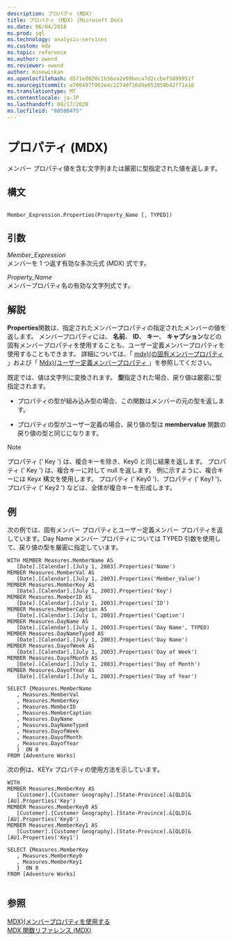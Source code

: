 ```yaml
---
description: プロパティ (MDX)
title: プロパティ (MDX) |Microsoft Docs
ms.date: 06/04/2018
ms.prod: sql
ms.technology: analysis-services
ms.custom: mdx
ms.topic: reference
ms.author: owend
ms.reviewer: owend
author: minewiskan
ms.openlocfilehash: d571ed020c1b36ea2e09beca7d2ccbef5899951f
ms.sourcegitcommit: e700497f962e4c2274df16d9e651059b42ff1a10
ms.translationtype: MT
ms.contentlocale: ja-JP
ms.lasthandoff: 08/17/2020
ms.locfileid: "88500475"
---
```

# <a name="properties-mdx"></a>プロパティ (MDX)


  メンバー プロパティ値を含む文字列または厳密に型指定された値を返します。  
  
## <a name="syntax"></a>構文  
  
```  
  
Member_Expression.Properties(Property_Name [, TYPED])  
```  
  
## <a name="arguments"></a>引数  
 *Member_Expression*  
 メンバーを 1 つ返す有効な多次元式 (MDX) 式です。  
  
 *Property_Name*  
 メンバープロパティ名の有効な文字列式です。  
  
## <a name="remarks"></a>解説  
 **Properties**関数は、指定されたメンバープロパティの指定されたメンバーの値を返します。 メンバープロパティには、 **名前**、 **ID**、 **キー**、 **キャプション**などの固有メンバープロパティを使用することも、ユーザー定義メンバープロパティを使用することもできます。 詳細については、「 [mdx&#41;&#40;の固有メンバープロパティ ](https://docs.microsoft.com/analysis-services/multidimensional-models/mdx/mdx-member-properties-intrinsic-member-properties) 」および「 [Mdx&#41;&#40;ユーザー定義メンバープロパティ ](https://docs.microsoft.com/analysis-services/multidimensional-models/mdx/mdx-member-properties-user-defined-member-properties)」を参照してください。  
  
 既定では、値は文字列に変換されます。 **型**指定された場合、戻り値は厳密に型指定されます。  
  
-   プロパティの型が組み込み型の場合、この関数はメンバーの元の型を返します。  
  
-   プロパティの型がユーザー定義の場合、戻り値の型は **membervalue** 関数の戻り値の型と同じになります。  
  
> [!NOTE]  
>  プロパティ (' Key ') は、複合キーを除き、Key0 と同じ結果を返します。 プロパティ (' Key ') は、複合キーに対して null を返します。 例に示すように、複合キーには Key*x* 構文を使用します。 プロパティ (' Key0 ')、プロパティ (' Key1 ')、プロパティ (' Key2 ') などは、全体が複合キーを形成します。  
  
## <a name="example"></a>例  
 次の例では、固有メンバー プロパティとユーザー定義メンバー プロパティを返しています。Day Name メンバー プロパティについては TYPED 引数を使用して、戻り値の型を厳密に指定しています。  
  
```  
WITH MEMBER Measures.MemberName AS   
   [Date].[Calendar].[July 1, 2003].Properties('Name')  
MEMBER Measures.MemberVal AS   
   [Date].[Calendar].[July 1, 2003].Properties('Member_Value')  
MEMBER Measures.MemberKey AS   
   [Date].[Calendar].[July 1, 2003].Properties('Key')  
MEMBER Measures.MemberID AS   
   [Date].[Calendar].[July 1, 2003].Properties('ID')  
MEMBER Measures.MemberCaption AS   
   [Date].[Calendar].[July 1, 2003].Properties('Caption')  
MEMBER Measures.DayName AS   
   [Date].[Calendar].[July 1, 2003].Properties('Day Name', TYPED)  
MEMBER Measures.DayNameTyped AS   
   [Date].[Calendar].[July 1, 2003].Properties('Day Name')  
MEMBER Measures.DayofWeek AS   
   [Date].[Calendar].[July 1, 2003].Properties('Day of Week')  
MEMBER Measures.DayofMonth AS   
   [Date].[Calendar].[July 1, 2003].Properties('Day of Month')  
MEMBER Measures.DayofYear AS   
   [Date].[Calendar].[July 1, 2003].Properties('Day of Year')  
  
SELECT {Measures.MemberName  
   , Measures.MemberVal  
   , Measures.MemberKey  
   , Measures.MemberID  
   , Measures.MemberCaption  
   , Measures.DayName  
   , Measures.DayNameTyped  
   , Measures.DayofWeek  
   , Measures.DayofMonth  
   , Measures.DayofYear  
   }  ON 0  
FROM [Adventure Works]  
```  
  
 次の例は、KEY*x* プロパティの使用方法を示しています。  
  
```  
WITH   
MEMBER Measures.MemberKey AS   
   [Customer].[Customer Geography].[State-Province].&[QLD]&[AU].Properties('Key')  
MEMBER Measures.MemberKey0 AS   
   [Customer].[Customer Geography].[State-Province].&[QLD]&[AU].Properties('Key0')  
MEMBER Measures.MemberKey1 AS   
   [Customer].[Customer Geography].[State-Province].&[QLD]&[AU].Properties('Key1')  
  
SELECT {Measures.MemberKey  
   , Measures.MemberKey0  
   , Measures.MemberKey1     
   }  ON 0  
FROM [Adventure Works]  
  
```  
  
## <a name="see-also"></a>参照  
 [MDX&#41;&#40;メンバープロパティを使用する ](https://docs.microsoft.com/analysis-services/multidimensional-models/mdx/mdx-member-properties)   
 [MDX 関数リファレンス &#40;MDX&#41;](../mdx/mdx-function-reference-mdx.md)  
  
  
